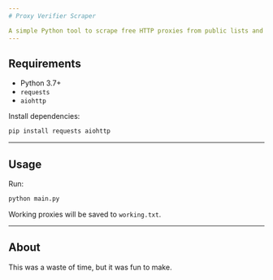 ```yaml
---
# Proxy Verifier Scraper

A simple Python tool to scrape free HTTP proxies from public lists and verify which ones work.
---
```


## Requirements

- Python 3.7+
- `requests`
- `aiohttp`

Install dependencies:

```bash
pip install requests aiohttp
```

---

## Usage

Run:

```bash
python main.py
```

Working proxies will be saved to `working.txt`.

---

## About

This was a waste of time, but it was fun to make.
